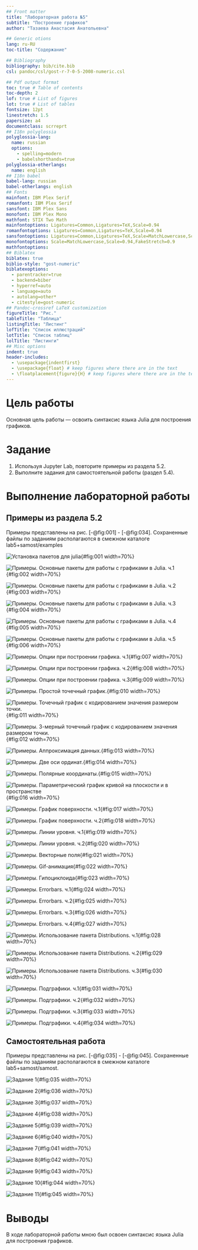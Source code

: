 ```yaml
---
## Front matter
title: "Лабораторная работа №5"
subtitle: "Построение графиков"
author: "Тазаева Анастасия Анатольевна"

## Generic otions
lang: ru-RU
toc-title: "Содержание"

## Bibliography
bibliography: bib/cite.bib
csl: pandoc/csl/gost-r-7-0-5-2008-numeric.csl

## Pdf output format
toc: true # Table of contents
toc-depth: 2
lof: true # List of figures
lot: true # List of tables
fontsize: 12pt
linestretch: 1.5
papersize: a4
documentclass: scrreprt
## I18n polyglossia
polyglossia-lang:
  name: russian
  options:
	- spelling=modern
	- babelshorthands=true
polyglossia-otherlangs:
  name: english
## I18n babel
babel-lang: russian
babel-otherlangs: english
## Fonts
mainfont: IBM Plex Serif
romanfont: IBM Plex Serif
sansfont: IBM Plex Sans
monofont: IBM Plex Mono
mathfont: STIX Two Math
mainfontoptions: Ligatures=Common,Ligatures=TeX,Scale=0.94
romanfontoptions: Ligatures=Common,Ligatures=TeX,Scale=0.94
sansfontoptions: Ligatures=Common,Ligatures=TeX,Scale=MatchLowercase,Scale=0.94
monofontoptions: Scale=MatchLowercase,Scale=0.94,FakeStretch=0.9
mathfontoptions:
## Biblatex
biblatex: true
biblio-style: "gost-numeric"
biblatexoptions:
  - parentracker=true
  - backend=biber
  - hyperref=auto
  - language=auto
  - autolang=other*
  - citestyle=gost-numeric
## Pandoc-crossref LaTeX customization
figureTitle: "Рис."
tableTitle: "Таблица"
listingTitle: "Листинг"
lofTitle: "Список иллюстраций"
lotTitle: "Список таблиц"
lolTitle: "Листинги"
## Misc options
indent: true
header-includes:
  - \usepackage{indentfirst}
  - \usepackage{float} # keep figures where there are in the text
  - \floatplacement{figure}{H} # keep figures where there are in the text
---
```


# Цель работы

Основная цель работы — освоить синтаксис языка Julia для построения графиков.

# Задание

1. Используя Jupyter Lab, повторите примеры из раздела 5.2.
2. Выполните задания для самостоятельной работы (раздел 5.4).

# Выполнение лабораторной работы

## Примеры из раздела 5.2



Примеры представлены на рис. [-@fig:001] - [-@fig:034]. Сохраненные файлы по заданиям располагаются в смежном каталоге lab5+samost/examples

![Установка пакетов для julia](image/1.png){#fig:001 width=70%}

![Примеры. Основные пакеты для работы с графиками в Julia. ч.1](image/2_1_1.png){#fig:002 width=70%}

![Примеры. Основные пакеты для работы с графиками в Julia. ч.2](image/2_1_2.png){#fig:003 width=70%}

![Примеры. Основные пакеты для работы с графиками в Julia. ч.3](image/2_1_3.png){#fig:004 width=70%}

![Примеры. Основные пакеты для работы с графиками в Julia. ч.4](image/2_1_4.png){#fig:005 width=70%}

![Примеры. Основные пакеты для работы с графиками в Julia. ч.5](image/2_1_5.png){#fig:006 width=70%}

![Примеры. Опции при построении графика. ч.1](image/2_2_1.png){#fig:007 width=70%}

![Примеры. Опции при построении графика. ч.2](image/2_2_2.png){#fig:008 width=70%}

![Примеры. Опции при построении графика. ч.3](image/2_2_3.png){#fig:009 width=70%}

![Примеры. Простой точечный график.](image/2_3_1.png){#fig:010 width=70%}

![Примеры. Точечный график с кодированием значения размером точки.](image/2_3_2.png){#fig:011 width=70%}

![Примеры. 3-мерный точечный график с кодированием значения размером точки. ](image/2_3_3.png){#fig:012 width=70%}

![Примеры. Аппроксимация данных.](image/2_4.png){#fig:013 width=70%}

![Примеры. Две оси ординат.](image/2_5.png){#fig:014 width=70%}

![Примеры. Полярные координаты.](image/2_6.png){#fig:015 width=70%}

![Примеры. Параметрический график кривой на плоскости и в пространстве](image/2_7.png){#fig:016 width=70%}

![Примеры. График поверхности. ч.1](image/2_8_1.png){#fig:017 width=70%}

![Примеры. График поверхности. ч.2](image/2_8_2.png){#fig:018 width=70%}

![Примеры. Линии уровня. ч.1](image/2_9_1.png){#fig:019 width=70%}

![Примеры. Линии уровня. ч.2](image/2_9_2.png){#fig:020 width=70%}

![Примеры. Векторные поля](image/2_10_1.png){#fig:021 width=70%}

![Примеры. Gif-анимация](image/2_11_1.png){#fig:022 width=70%}

![Примеры. Гипоциклоида](image/2_11_2.png){#fig:023 width=70%}

![Примеры. Errorbars. ч.1](image/2_12_1.png){#fig:024 width=70%}

![Примеры. Errorbars. ч.2](image/2_12_2.png){#fig:025 width=70%}

![Примеры. Errorbars. ч.3](image/2_12_3.png){#fig:026 width=70%}

![Примеры. Errorbars. ч.4](image/2_12_4.png){#fig:027 width=70%}

![Примеры. Использование пакета Distributions. ч.1](image/2_13_1.png){#fig:028 width=70%}

![Примеры. Использование пакета Distributions. ч.2](image/2_13_2.png){#fig:029 width=70%}

![Примеры. Использование пакета Distributions. ч.3](image/2_13_3.png){#fig:030 width=70%}

![Примеры. Подграфики. ч.1](image/2_14_1.png){#fig:031 width=70%}

![Примеры. Подграфики. ч.2](image/2_14_2.png){#fig:032 width=70%}

![Примеры. Подграфики. ч.3](image/2_14_3.png){#fig:033 width=70%}

![Примеры. Подграфики. ч.4](image/2_14_4.png){#fig:034 width=70%}

## Самостоятельная работа

Примеры представлены на рис. [-@fig:035] - [-@fig:045]. Сохраненные файлы по заданиям располагаются в смежном каталоге lab5+samost/samost.

![Задание 1](image/s1.png){#fig:035 width=70%}

![Задание 2](image/s2.png){#fig:036 width=70%}

![Задание 3](image/s3.png){#fig:037 width=70%}

![Задание 4](image/s4.png){#fig:038 width=70%}

![Задание 5](image/s5.png){#fig:039 width=70%}

![Задание 6](image/s6.png){#fig:040 width=70%}

![Задание 7](image/s7.png){#fig:041 width=70%}

![Задание 8](image/s8.png){#fig:042 width=70%}

![Задание 9](image/s9.png){#fig:043 width=70%}

![Задание 10](image/s10.png){#fig:044 width=70%}

![Задание 11](image/s11.png){#fig:045 width=70%}


# Выводы

В ходе лабораторной работы мною был освоен синтаксис языка Julia для построения графиков.

